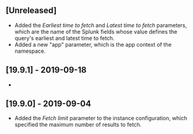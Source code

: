 ## [Unreleased]
- Added the *Earliest time to fetch* and *Latest time to fetch* parameters, which are the name of the Splunk fields whose value defines the query's earliest and latest time to fetch.
- Added a new "app" parameter, which is the app context of the namespace.

## [19.9.1] - 2019-09-18
-

## [19.9.0] - 2019-09-04
- Added the *Fetch limit* parameter to the instance configuration, which specified the maximum number of results to fetch.
